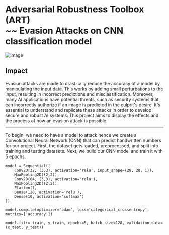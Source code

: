 # Adversarial Robustness Toolbox (ART) <br> ~~ Evasion Attacks on CNN classification model
![image](https://github.com/user-attachments/assets/73ca3d70-672b-415c-8b77-216dfc9e470e)

## Impact
Evasion attacks are made to drastically reduce the accuracy of a model by manipulating the input data. This works by adding small perturbations to the input, resulting in incorrect predictions and misclassification.
Moreover, many AI applications have potential threats, such as security systems that can incorrectly authorize if an image is predicted in the culprit's desire. It's essential to understand and replicate these attacks in order to develop secure and robust AI systems. This project aims to display the effects and the process of how an evasion attack is possible. 

<hr>

To begin, we need to have a model to attack hence we create a Convolutional Neural Network (CNN) that can predict handwritten numbers for our project. First, the dataset gets loaded, preprocessed, and split into training and testing datasets. Next, we build our CNN model and train it with 5 epochs.

```
model = Sequential([
    Conv2D(32, (3,3), activation='relu', input_shape=(28, 28, 1)),
    MaxPooling2D((2,2)),
    Conv2D(64, (3,3), activation='relu'),
    MaxPooling2D((2,2)),
    Flatten(),
    Dense(128, activation='relu'),
    Dense(10, activation='softmax')
])

model.compile(optimizer='adam', loss='categorical_crossentropy', metrics=['accuracy'])

model.fit(x_train, y_train, epochs=5, batch_size=128, validation_data=(x_test, y_test))
```
